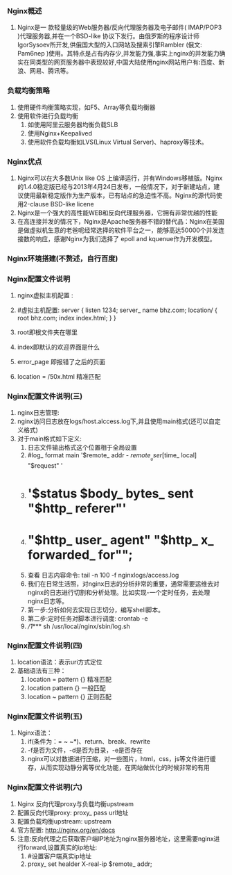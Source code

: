 ### Nginx概述
1. Nginx是一 款轻量级的Web服务器/反向代理服务器及电子邮件( IMAP/POP3 )代理服务器,并在一个BSD-like 协议下发行。由俄罗斯的程序设计师IgorSysoev所开发,供俄国大型的入口网站及搜索引擎Rambler (俄文: Pam6nep )使用。其特点是占有内存少,并发能力强,事实上nginx的并发能力确实在同类型的网页服务器中表现较好,中国大陆使用nginx网站用户有:百度、新浪、网易、腾讯等。

### 负载均衡策略
1. 使用硬件均衡策略实现，如F5、Array等负载均衡器
2. 使用软件进行负载均衡
   1. 如使用阿里云服务器均衡负载SLB
   2. 使用Nginx+Keepalived
   3. 使用软件负载均衡如LVS(Linux Virtual Server)、haproxy等技术。

###  Nginx优点
1. Nginx可以在大多数Unix like OS 上编译运行，并有Windows移植版。Nginx的1.4.0稳定版已经与2013年4月24日发布，一般情况下，对于新建站点，建议使用最新稳定版作为生产版本，已有站点的急迫性不高。Nginx的源代码使用2-clause BSD-like licene
2. Nginx是一个强大的高性能WEB和反向代理服务器，它拥有非常优越的性能
3. 在高连接并发的情况下，Nginx是Apache服务器不错的替代品：Nginx在美国是做虚拟机生意的老爸呢经常选择的软件平台之一，能够高达50000个并发连接数的响应，感谢Nginx为我们选择了 epoll and kquenue作为开发模型。

### Nginx环境搭建(不赘述，自行百度)

### Nginx配置文件说明
1. nginx虚拟主机配置 :
2. #虚拟主机配置:
    server {
        listen 1234;
        server_ name bhz.com;
        location/ {
        root bhz.com;
        index index.html;
    }
}

3. root即根文件夹在哪里
4. index即默认的欢迎界面是什么
5. error_page 即报错了之后的页面
6. location = /50x.html 精准匹配

### Nginx配置文件说明(三)
1. nginx日志管理:
2. nginx访问日志放在logs/host.alccess.log下,并且使用main格式(还可以自定义格式)
3. 对于main格式如下定义:
   1. 日志文件输出格式这个位置相于全局设置
   2. #log_ format main '$remote_ addr - $remote_ _user [$time_ local] "$request" '
   3. #  '$status $body_ bytes_ sent "$http_ referer"'
   4. #  "$http_ user_ agent" "$http_ x_ forwarded_ for"";
   5. 查看 日志内容命令: tail -n 100 -f nginxlogs/access.log
   6. 我们在日常生活照，对nginx日志的分析非常的重要，通常需要运维去对nginx的日志进行切割和分析处理。比如实现-一个定时任务，去处理nginx日志等。
   7. 第一步:分析如何去实现日志切分，编写shell脚本。
   8. 第二步:定时任务对脚本进行调度: crontab -e
   9. */1**** sh /usr/local/nginx/sbin/log.sh

### Nginx配置文件说明(四)
1. location语法：表示uri方式定位
2. 基础语法有三种：
   1. location = pattern {} 精准匹配
   2. location pattern {} 一般匹配
   3. location ~ pattern {} 正则匹配

### Nginx配置文件说明(五)
1. Nginx语法：
   1. if(条件为：= ~ ~*)、return、break、rewrite
   2. -f是否为文件，-d是否为目录，-e是否存在
   3. nginx可以对数据进行压缩，对一些图片，html，css，js等文件进行缓存，从而实现动静分离等优化功能，在网站做优化的时候非常的有用

### Nginx配置文件说明(六)
1. Nginx 反向代理proxy与负载均衡upstream
2. 配置反向代理proxy: proxy_ pass  url地址
3. 配置负载均衡upstream: upstream
4. 官方配置: http://nginx.org/en/docs
5. 注意:反向代理之后获取客户端IP地址为nginx服务器地址，这里需要nginx进行forward,设置真实的ip地址:
   1. #设置客户端真实ip地址
   2. proxy_ set healder X-real-ip $remote_ addr;



